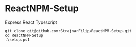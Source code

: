 # ReactNPM-Setup
Express React Typescript
```
git clone git@github.com:StrajnarFilip/ReactNPM-Setup.git
cd ReactNPM-Setup  
.\setup.ps1
```

